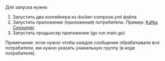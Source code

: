 Для запуска нужно
1. Запустить два контейнера из docker-compose.yml файла
2. Запустить приложение (приложения) потребители. Пример: [Kafka Consumer](https://github.com/Le0nar/kafka_consumer)
3. Запустить продьюсер приложение (go run main.go)

Примечание: если нужно чтобы каждое сообщение обрабатывали все потребители, им нужно указать уникальную группу (в коде потребителя).
